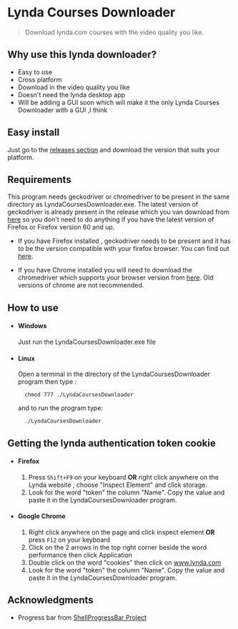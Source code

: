 # Lynda Courses Downloader 
> Download lynda.com courses with the video quality you like.

## Why use this lynda downloader?
* Easy to use
* Cross platform
* Download in the video quality you like
* Doesn't need the lynda desktop app
* Will be adding a GUI soon which will make it the only Lynda Courses Downloader with a GUI ,I think

## Easy install
Just go to the [releases section](https://github.com/ahmedayman4a/LyndaCoursesDownloader/releases) and download the version that suits your platform.

## Requirements
This program needs geckodriver or chromedriver to be present in the same directory as LyndaCoursesDownloader.exe. The latest version of geckodriver is already present in the release which you van download from [here](https://github.com/ahmedayman4a/LyndaCoursesDownloader/releases) so you don't need to do anything if you have the latest version of Firefox or Firefox version 60 and up.

* If you have Firefox installed , geckodriver needs to be present and it has to be the version compatible with your firefox browser. You can find out [here](https://firefox-source-docs.mozilla.org/testing/geckodriver/Support.html).

* If you have Chrome installed you will need to download the chromedriver which supports your browser version from [here](https://sites.google.com/a/chromium.org/chromedriver/downloads). Old versions of chrome are not recommended.

## How to use
* #### Windows
  Just run the LyndaCoursesDownloader.exe file
* #### Linux
  Open a terminal in the directory of the LyndaCoursesDownloader program then type : 

        chmod 777 ./LyndaCoursesDownloader
   and to run the program type:

        ./LyndaCoursesDownloader

## Getting the lynda authentication token cookie
* #### Firefox
  1. Press `Shift+F9` on your keyboard **OR** right click anywhere on the Lynda website , choose "Inspect Element" and click storage.
  2. Look for the word "token" the column "Name". Copy the value and paste it in the LyndaCoursesDownloader program.
* #### Google Chrome
  1. Right click anywhere on the page and click inspect element **OR** press `F12` on your keyboard
  2. Click on the 2 arrows in the top right corner beside the word performance then click Application
  3. Double click on the word "cookies" then click on www.lynda.com
  4. Look for the word "token" the column "Name". Copy the value and paste it in the LyndaCoursesDownloader program.

## Acknowledgments
* Progress bar from [ShellProgressBar Project](https://github.com/Mpdreamz/shellprogressbar) 
